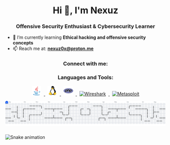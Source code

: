 <h1 align="center">Hi 👋, I'm Nexuz</h1>
<h3 align="center">Offensive Security Enthusiast & Cybersecurity Learner</h3>

- 🌱 I’m currently learning **Ethical hacking and offensive security concepts**
- 📫 Reach me at: **nexuz0x@proton.me**

<h3 align="center">Connect with me:</h3>
<p align="center">
  <!-- You can add social icons here (e.g., GitHub, LinkedIn) -->
</p>

<h3 align="center">Languages and Tools:</h3>
<p align="center">
  <a href="https://www.java.com" target="_blank" rel="noreferrer">
    <img src="https://raw.githubusercontent.com/devicons/devicon/master/icons/java/java-original.svg"
         alt="Java" width="30" height="30" style="margin: 0 8px;" />
  </a>
  <a href="https://www.linux.org/" target="_blank" rel="noreferrer">
    <img src="https://raw.githubusercontent.com/devicons/devicon/master/icons/linux/linux-original.svg"
         alt="Linux" width="30" height="30" style="margin: 0 8px;" />
  </a>
  <a href="https://www.php.net" target="_blank" rel="noreferrer">
    <img src="https://raw.githubusercontent.com/devicons/devicon/master/icons/php/php-original.svg"
         alt="PHP" width="30" height="30" style="margin: 0 8px;" />
  </a>
  <a href="https://www.wireshark.org/" target="_blank" rel="noreferrer">
    <img src="https://upload.wikimedia.org/wikipedia/commons/c/c6/Wireshark_icon_new.png"
         alt="Wireshark" width="30" height="30" style="margin: 0 8px;" />
  </a>
  <a href="https://www.metasploit.com/" target="_blank" rel="noreferrer">
    <img src="https://gdm-catalog-fmapi-prod.imgix.net/ProductLogo/17df60fe-5944-44ad-b73a-531294eea4a0.png?auto=format%2Ccompress&fit=max&w=256&q=75&ch=Width%2CDPR"
         alt="Metasploit" width="30" height="30" style="margin: 0 8px;" />
  </a>
</p>

<picture>
  <source media="(prefers-color-scheme: dark)" srcset="https://raw.githubusercontent.com/nexuz0x/nexuz0x/output/pacman-contribution-graph-dark.svg">
  <source media="(prefers-color-scheme: light)" srcset="https://raw.githubusercontent.com/nexuz0x/nexuz0x/output/pacman-contribution-graph.svg">
  <img alt="pacman contribution graph" src="https://raw.githubusercontent.com/nexuz0x/nexuz0x/output/pacman-contribution-graph.svg">
</picture>

###

<img src="https://raw.githubusercontent.com/nexuz0x/nexuz0x/output/snake.svg" alt="Snake animation" />

###
